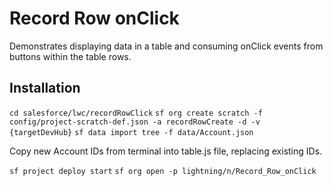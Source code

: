 # Record Row onClick

Demonstrates displaying data in a table and consuming onClick events from buttons within the table rows.

## Installation

`cd salesforce/lwc/recordRowClick`
`sf org create scratch -f config/project-scratch-def.json -a recordRowCreate -d -v {targetDevHub}`
`sf data import tree -f data/Account.json`

Copy new Account IDs from terminal into table.js file, replacing existing IDs.

`sf project deploy start`
`sf org open -p lightning/n/Record_Row_onClick`
